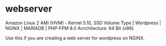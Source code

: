 # webserver
Amazon Linux 2 AMI (HVM) - Kernel 5.10, SSD Volume Type | Wordpress | NGINX | MARIADB | PHP-FPM 8.0
Acrchitecture: 64 Bit (x86)

Use this if you are creating a web server for wordpress on NGINX.
